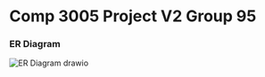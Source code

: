# Comp 3005 Project V2 Group 95
### ER Diagram
![ER Diagram drawio](https://github.com/TeriakiSauce/Comp3005Project/assets/48898220/9992a3a0-aafc-41a6-b053-bd7d0da6a7e0)

